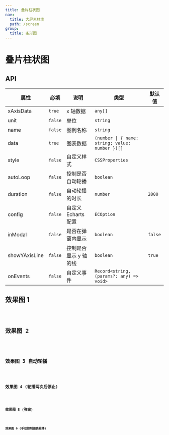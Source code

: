 ```yaml
---
title: 叠片柱状图
nav:
  title: 大屏素材库
  path: /screen
group:
  title: 条形图
---
```


# 叠片柱状图

## API

| 属性          | 必填    | 说明                  | 类型                                            | 默认值  |
| ------------- | ------- | --------------------- | ----------------------------------------------- | ------- |
| xAxisData     | `true`  | x 轴数据              | `any[]`                                         |         |
| unit          | `false` | 单位                  | `string`                                        |         |
| name          | `false` | 图例名称              | `string`                                        |         |
| data          | `true`  | 图表数据              | `(number \| { name: string; value: number })[]` |
| style         | `false` | 自定义样式            | `CSSProperties`                                 |         |
| autoLoop      | `false` | 控制是否自动轮播      | `boolean`                                       |         |
| duration      | `false` | 自动轮播的时长        | `number`                                        | `2000`  |
| config        | `false` | 自定义 Echarts 配置   | `ECOption`                                      |         |
| inModal       | `false` | 是否在弹窗内显示      | `boolean`                                       | `false` |
| showYAxisLine | `false` | 控制是否显示 y 轴的线 | `boolean`                                       | `true`  |
| onEvents      | `false` | 自定义事件            | `Record<string, (params?: any) => void>`        |         |

## 效果图 1

<code src="../../../example/SliceBarDemo/demo1.tsx" background="#040727">

## 效果图 2

<code src="../../../example/SliceBarDemo/demo2.tsx" background="#040727">

## 效果图 3 自动轮播

<code src="../../../example/SliceBarDemo/demo3.tsx" background="#040727">

## 效果图 4 (轮播两次后停止)

<code src="../../../example/SliceBarDemo/demo4.tsx" background="#040727">

## 效果图 5 (弹窗)

<code src="../../../example/SliceBarDemo/demo5.tsx" background="#040727">

## 效果图 6 (手动控制图表轮播)

<code src="../../../example/SliceBarDemo/demo6.tsx" background="#040727">
